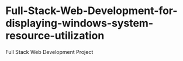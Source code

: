 # Full-Stack-Web-Development-for-displaying-windows-system-resource-utilization
Full Stack Web Development Project
